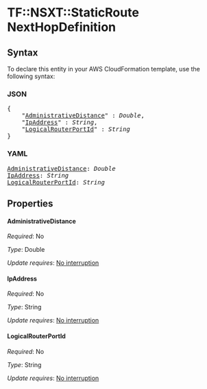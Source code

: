 # TF::NSXT::StaticRoute NextHopDefinition

## Syntax

To declare this entity in your AWS CloudFormation template, use the following syntax:

### JSON

<pre>
{
    "<a href="#administrativedistance" title="AdministrativeDistance">AdministrativeDistance</a>" : <i>Double</i>,
    "<a href="#ipaddress" title="IpAddress">IpAddress</a>" : <i>String</i>,
    "<a href="#logicalrouterportid" title="LogicalRouterPortId">LogicalRouterPortId</a>" : <i>String</i>
}
</pre>

### YAML

<pre>
<a href="#administrativedistance" title="AdministrativeDistance">AdministrativeDistance</a>: <i>Double</i>
<a href="#ipaddress" title="IpAddress">IpAddress</a>: <i>String</i>
<a href="#logicalrouterportid" title="LogicalRouterPortId">LogicalRouterPortId</a>: <i>String</i>
</pre>

## Properties

#### AdministrativeDistance

_Required_: No

_Type_: Double

_Update requires_: [No interruption](https://docs.aws.amazon.com/AWSCloudFormation/latest/UserGuide/using-cfn-updating-stacks-update-behaviors.html#update-no-interrupt)

#### IpAddress

_Required_: No

_Type_: String

_Update requires_: [No interruption](https://docs.aws.amazon.com/AWSCloudFormation/latest/UserGuide/using-cfn-updating-stacks-update-behaviors.html#update-no-interrupt)

#### LogicalRouterPortId

_Required_: No

_Type_: String

_Update requires_: [No interruption](https://docs.aws.amazon.com/AWSCloudFormation/latest/UserGuide/using-cfn-updating-stacks-update-behaviors.html#update-no-interrupt)


